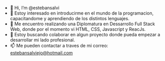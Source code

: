 - 👋 Hi, I’m @estebansalvi
- 👀 Estoy interesado en introducirme en el mundo de la programacion,  capacitandome y  aprendiendo de los distintos lenguajes.
- 🌱 Me encuentro realizando una Diplomatura en Dessarrollo Full Stack Web, donde por el momento vi HTML, CSS, Javascript y ReacJs.
- 💞️ Estoy buscando colaborar en algun proyecto donde pueda empezar a desarrollar mi lado  profesional.
- 📫 Me pueden contactar a traves de mi correo: estebansalviejo@hotmail.com

<!---
estebansalvi/estebansalvi is a ✨ special ✨ repository because its `README.md` (this file) appears on your GitHub profile.
You can click the Preview link to take a look at your changes.
--->
